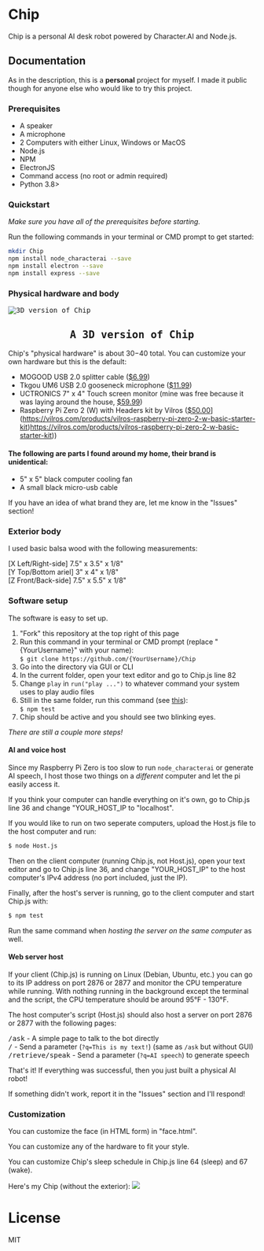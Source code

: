 # Chip
Chip is a personal AI desk robot powered by Character.AI and Node.js.

## Documentation
As in the description, this is a __personal__ project for myself. I made it public though for anyone else who would like to try this project.

### Prerequisites
- A speaker
- A microphone
- 2 Computers with either Linux, Windows or MacOS
- Node.js
- NPM
- ElectronJS
- Command access (no root or admin required)
- Python 3.8>

### Quickstart
_Make sure you have all of the prerequisites before starting._

Run the following commands in your terminal or CMD prompt to get started:
```bash
mkdir Chip
npm install node_characterai --save
npm install electron --save
npm install express --save
```

### Physical hardware and body
<kbd>
  <img src="https://github.com/Parking-Master/Chip/assets/88283567/55c3ccfd-ae6c-4102-9b84-1932a38e752b" alt="3D version of Chip">
  <h2 align="center">A 3D version of Chip</h2>
</kbd>

Chip's "physical hardware" is about $30-$40 total. You can customize your own hardware but this is the default:
- MOGOOD USB 2.0 splitter cable ([$6.99](https://www.amazon.com/Splitter-MOGOOD-Extension-Charging-Multiport/dp/B098L7WJ4C))
- Tkgou UM6 USB 2.0 gooseneck microphone ([$11.99](https://www.amazon.com/TKGOU-USB-PC-Microphone-Microphones/dp/B07D561S67/ref=sr_1_1?crid=1C0UFS5H6SZ7K&keywords=tkgou+um6&qid=1689864257&s=electronics&sprefix=tkgou+%2Celectronics%2C123&sr=1-1))
- UCTRONICS 7" x 4" Touch screen monitor (mine was free because it was laying around the house, [$59.99](https://www.amazon.com/UCTRONICS-Raspberry-1024%C3%97600-Capacitive-Touchscreen/dp/B07VWDDWQ9/ref=sr_1_4?crid=TVLT65V3K4JQ&keywords=uctronics+touch+screen&qid=1689865374&s=electronics&sprefix=uctronics+touch+screen%2Celectronics%2C130&sr=1-4))
- Raspberry Pi Zero 2 (W) with Headers kit by Vilros ([$50.00]([https://vilros.com/products/raspberry-pi-zero-2-w)](https://vilros.com/products/vilros-raspberry-pi-zero-2-w-basic-starter-kit)https://vilros.com/products/vilros-raspberry-pi-zero-2-w-basic-starter-kit))

#### The following are parts I found around my home, their brand is unidentical:
- 5" x 5" black computer cooling fan
- A small black micro-usb cable

If you have an idea of what brand they are, let me know in the "Issues" section!

### Exterior body
I used basic balsa wood with the following measurements:

[X Left/Right-side] 7.5" x 3.5" x 1/8"<br>
[Y Top/Bottom ariel] 3" x 4" x 1/8"<br>
[Z Front/Back-side] 7.5" x 5.5" x 1/8"

### Software setup
The software is easy to set up.

1. "Fork" this repository at the top right of this page
2. Run this command in your terminal or CMD prompt (replace "{YourUsername}" with your name):<br>
   `$ git clone https://github.com/{YourUsername}/Chip`
3. Go into the directory via GUI or CLI
4. In the current folder, open your text editor and go to Chip.js line 82
5. Change `play` in `run("play ...")` to whatever command your system uses to play audio files
6. Still in the same folder, run this command (see [this](#prerequisites)):<br>
   `$ npm test`
7. Chip should be active and you should see two blinking eyes.

_There are still a couple more steps!_

#### AI and voice host
Since my Raspberry Pi Zero is too slow to run `node_characterai` or generate AI speech, I host those two things on a _different_ computer and let the pi easily access it.

If you think your computer can handle everything on it's own, go to Chip.js line 36 and change "YOUR_HOST_IP to "localhost".

If you would like to run on two seperate computers, upload the Host.js file to the host computer and run:
```bash
$ node Host.js
```

Then on the client computer (running Chip.js, not Host.js), open your text editor and go to Chip.js line 36, and change "YOUR_HOST_IP" to the host computer's IPv4 address (no port included, just the IP).

Finally, after the host's server is running, go to the client computer and start Chip.js with:
```bash
$ npm test
```

Run the same command when _hosting the server on the same computer_ as well.

#### Web server host
If your client (Chip.js) is running on Linux (Debian, Ubuntu, etc.) you can go to its IP address on port 2876 or 2877 and monitor the CPU temperature while running. With nothing running in the background except the terminal and the script, the CPU temperature should be around 95&#176;F - 130&#176;F.

The host computer's script (Host.js) should also host a server on port 2876 or 2877 with the following pages:

<kbd>/ask</kbd> - A simple page to talk to the bot directly<br>
<kbd>/</kbd> - Send a parameter (`?q=This is my text!`) (same as `/ask` but without GUI)<br>
<kbd>/retrieve/speak</kbd> - Send a parameter (`?q=AI speech`) to generate speech

That's it! If everything was successful, then you just built a physical AI robot!

If something didn't work, report it in the "Issues" section and I'll respond!

### Customization
You can customize the face (in HTML form) in "face.html".

You can customize any of the hardware to fit your style.

You can customize Chip's sleep schedule in Chip.js line 64 (sleep) and 67 (wake).

Here's my Chip (without the exterior):
<kbd><img src="https://github.com/Parking-Master/Chip/assets/88283567/bd28ec0a-9aea-487f-b4ae-19147c4249d0"></kbd>

# License
MIT
